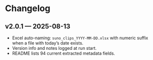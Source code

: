 # Changelog

## v2.0.1 — 2025-08-13

- Excel auto-naming: `suno_clips_YYYY-MM-DD.xlsx` with numeric suffix when a file with today’s date exists.
- Version info and notes logged at run start.
- README lists 94 current extracted metadata fields.
